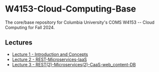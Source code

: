 # W4153-Cloud-Computing-Base

The core/base repository for Columbia University's COMS W4153 -- Cloud Computing for Fall 2024.


## Lectures



- [Lecture 1 - Introduction and Concepts](https://github.com/donald-f-ferguson/W4153-Cloud-Computing-Base/blob/09ad9d77329170694d6c62a0a09b2101e3d5ad90/Lectures/W4153-2024F-1-Introduction-Concepts/W4153-2024F-1-Introduction-Concepts-V5.pdf)
- [Lecture 2 - REST-Microservices-IaaS](https://github.com/donald-f-ferguson/W4153-Cloud-Computing-Base/blob/68f2bd11e4b1eaa26b3d5b46cb7359e0ba3b1ea7/Lectures/W4153-2024F-2-REST-Microservices-IaaS/W4153-2024F-2-REST-Microservices-IaaS-V2.pdf)
- [Lecture 3 - REST(2)-Microservices(2)-CaaS-web_content-DB](https://github.com/donald-f-ferguson/W4153-Cloud-Computing-Base/blob/74051ff8eac938317d23316a5393b0e4e93dab71/Lectures/W4153-2024F-3-REST2-Microservices2-CaaS_WebContent-DB/W4153-2024F-3-REST2-Microservices2-CaaS-web_content-DB.pdf)

